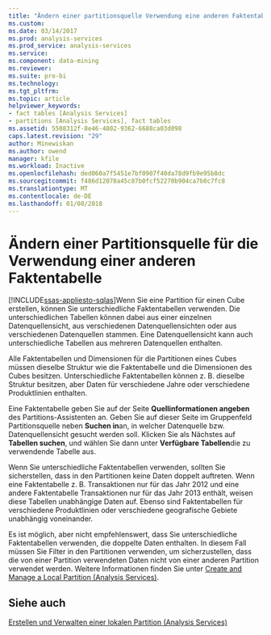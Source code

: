 ```yaml
---
title: "Ändern einer partitionsquelle Verwendung eine anderen Faktentabelle | Microsoft Docs"
ms.custom: 
ms.date: 03/14/2017
ms.prod: analysis-services
ms.prod_service: analysis-services
ms.service: 
ms.component: data-mining
ms.reviewer: 
ms.suite: pro-bi
ms.technology: 
ms.tgt_pltfrm: 
ms.topic: article
helpviewer_keywords:
- fact tables [Analysis Services]
- partitions [Analysis Services], fact tables
ms.assetid: 5508312f-8e46-4802-9362-6688ca03d098
caps.latest.revision: "29"
author: Minewiskan
ms.author: owend
manager: kfile
ms.workload: Inactive
ms.openlocfilehash: ded060a7f5451e7bf0907f40da78d9fb9e95b8dc
ms.sourcegitcommit: f486d12078a45c87b0fcf52270b904ca7b0c7fc8
ms.translationtype: MT
ms.contentlocale: de-DE
ms.lasthandoff: 01/08/2018
---
```

# <a name="change-a-partition-source-to-use-a-different-fact-table"></a>Ändern einer Partitionsquelle für die Verwendung einer anderen Faktentabelle
[!INCLUDE[ssas-appliesto-sqlas](../../includes/ssas-appliesto-sqlas.md)]Wenn Sie eine Partition für einen Cube erstellen, können Sie unterschiedliche Faktentabellen verwenden. Die unterschiedlichen Tabellen können dabei aus einer einzelnen Datenquellensicht, aus verschiedenen Datenquellensichten oder aus verschiedenen Datenquellen stammen. Eine Datenquellensicht kann auch unterschiedliche Tabellen aus mehreren Datenquellen enthalten.  
  
 Alle Faktentabellen und Dimensionen für die Partitionen eines Cubes müssen dieselbe Struktur wie die Faktentabelle und die Dimensionen des Cubes besitzen. Unterschiedliche Faktentabellen können z. B. dieselbe Struktur besitzen, aber Daten für verschiedene Jahre oder verschiedene Produktlinien enthalten.  
  
 Eine Faktentabelle geben Sie auf der Seite **Quellinformationen angeben** des Partitions-Assistenten an. Geben Sie auf dieser Seite im Gruppenfeld Partitionsquelle neben **Suchen in**an, in welcher Datenquelle bzw. Datenquellensicht gesucht werden soll. Klicken Sie als Nächstes auf **Tabellen suchen**, und wählen Sie dann unter **Verfügbare Tabellen**die zu verwendende Tabelle aus.  
  
 Wenn Sie unterschiedliche Faktentabellen verwenden, sollten Sie sicherstellen, dass in den Partitionen keine Daten doppelt auftreten. Wenn eine Faktentabelle z. B. Transaktionen nur für das Jahr 2012 und eine andere Faktentabelle Transaktionen nur für das Jahr 2013 enthält, weisen diese Tabellen unabhängige Daten auf. Ebenso sind Faktentabellen für verschiedene Produktlinien oder verschiedene geografische Gebiete unabhängig voneinander.  
  
 Es ist möglich, aber nicht empfehlenswert, dass Sie unterschiedliche Faktentabellen verwenden, die doppelte Daten enthalten. In diesem Fall müssen Sie Filter in den Partitionen verwenden, um sicherzustellen, dass die von einer Partition verwendeten Daten nicht von einer anderen Partition verwendet werden. Weitere Informationen finden Sie unter [Create and Manage a Local Partition &#40;Analysis Services&#41;](../../analysis-services/multidimensional-models/create-and-manage-a-local-partition-analysis-services.md).  
  
## <a name="see-also"></a>Siehe auch  
 [Erstellen und Verwalten einer lokalen Partition &#40;Analysis Services&#41;](../../analysis-services/multidimensional-models/create-and-manage-a-local-partition-analysis-services.md)  
  
  

